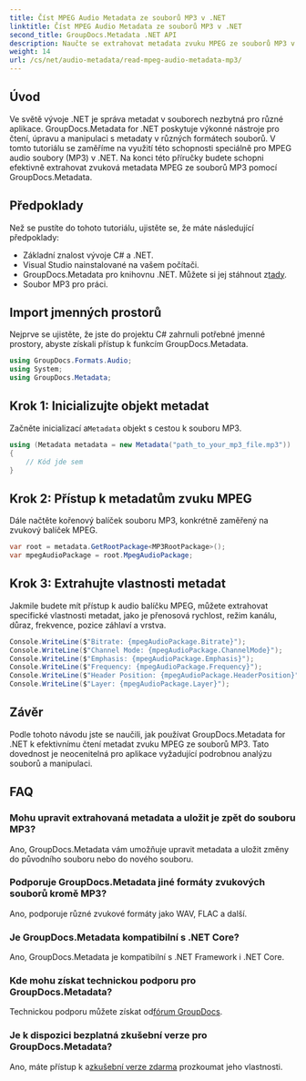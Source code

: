 ```yaml
---
title: Číst MPEG Audio Metadata ze souborů MP3 v .NET
linktitle: Číst MPEG Audio Metadata ze souborů MP3 v .NET
second_title: GroupDocs.Metadata .NET API
description: Naučte se extrahovat metadata zvuku MPEG ze souborů MP3 v .NET pomocí GroupDocs.Metadata. Vylepšete své možnosti analýzy souborů.
weight: 14
url: /cs/net/audio-metadata/read-mpeg-audio-metadata-mp3/
---
```

## Úvod
Ve světě vývoje .NET je správa metadat v souborech nezbytná pro různé aplikace. GroupDocs.Metadata for .NET poskytuje výkonné nástroje pro čtení, úpravu a manipulaci s metadaty v různých formátech souborů. V tomto tutoriálu se zaměříme na využití této schopnosti speciálně pro MPEG audio soubory (MP3) v .NET. Na konci této příručky budete schopni efektivně extrahovat zvuková metadata MPEG ze souborů MP3 pomocí GroupDocs.Metadata.
## Předpoklady
Než se pustíte do tohoto tutoriálu, ujistěte se, že máte následující předpoklady:
- Základní znalost vývoje C# a .NET.
- Visual Studio nainstalované na vašem počítači.
-  GroupDocs.Metadata pro knihovnu .NET. Můžete si jej stáhnout z[tady](https://releases.groupdocs.com/metadata/net/).
- Soubor MP3 pro práci.
## Import jmenných prostorů
Nejprve se ujistěte, že jste do projektu C# zahrnuli potřebné jmenné prostory, abyste získali přístup k funkcím GroupDocs.Metadata.
```csharp
using GroupDocs.Formats.Audio;
using System;
using GroupDocs.Metadata;
```
## Krok 1: Inicializujte objekt metadat
 Začněte inicializací a`Metadata` objekt s cestou k souboru MP3.
```csharp
using (Metadata metadata = new Metadata("path_to_your_mp3_file.mp3"))
{
    // Kód jde sem
}
```
## Krok 2: Přístup k metadatům zvuku MPEG
Dále načtěte kořenový balíček souboru MP3, konkrétně zaměřený na zvukový balíček MPEG.
```csharp
var root = metadata.GetRootPackage<MP3RootPackage>();
var mpegAudioPackage = root.MpegAudioPackage;
```
## Krok 3: Extrahujte vlastnosti metadat
Jakmile budete mít přístup k audio balíčku MPEG, můžete extrahovat specifické vlastnosti metadat, jako je přenosová rychlost, režim kanálu, důraz, frekvence, pozice záhlaví a vrstva.
```csharp
Console.WriteLine($"Bitrate: {mpegAudioPackage.Bitrate}");
Console.WriteLine($"Channel Mode: {mpegAudioPackage.ChannelMode}");
Console.WriteLine($"Emphasis: {mpegAudioPackage.Emphasis}");
Console.WriteLine($"Frequency: {mpegAudioPackage.Frequency}");
Console.WriteLine($"Header Position: {mpegAudioPackage.HeaderPosition}");
Console.WriteLine($"Layer: {mpegAudioPackage.Layer}");
```
## Závěr
Podle tohoto návodu jste se naučili, jak používat GroupDocs.Metadata for .NET k efektivnímu čtení metadat zvuku MPEG ze souborů MP3. Tato dovednost je neocenitelná pro aplikace vyžadující podrobnou analýzu souborů a manipulaci.

## FAQ
### Mohu upravit extrahovaná metadata a uložit je zpět do souboru MP3?
Ano, GroupDocs.Metadata vám umožňuje upravit metadata a uložit změny do původního souboru nebo do nového souboru.
### Podporuje GroupDocs.Metadata jiné formáty zvukových souborů kromě MP3?
Ano, podporuje různé zvukové formáty jako WAV, FLAC a další.
### Je GroupDocs.Metadata kompatibilní s .NET Core?
Ano, GroupDocs.Metadata je kompatibilní s .NET Framework i .NET Core.
### Kde mohu získat technickou podporu pro GroupDocs.Metadata?
 Technickou podporu můžete získat od[fórum GroupDocs](https://forum.groupdocs.com/c/metadata/14).
### Je k dispozici bezplatná zkušební verze pro GroupDocs.Metadata?
 Ano, máte přístup k a[zkušební verze zdarma](https://releases.groupdocs.com/) prozkoumat jeho vlastnosti.
